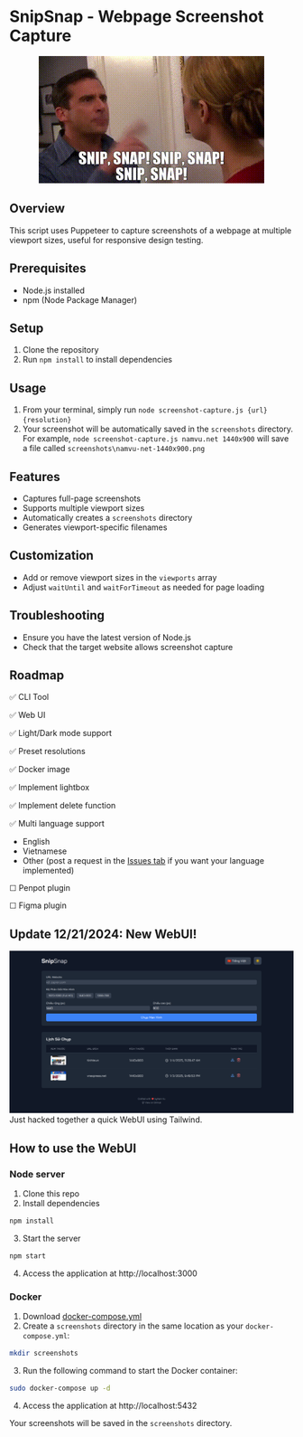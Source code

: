 # SnipSnap - Webpage Screenshot Capture

<p align="center">
  <img src="office_meme.gif" alt="SnipSnap meme">
</p>

## Overview
This script uses Puppeteer to capture screenshots of a webpage at multiple viewport sizes, useful for responsive design testing.

## Prerequisites
- Node.js installed
- npm (Node Package Manager)

## Setup
1. Clone the repository
2. Run `npm install` to install dependencies

## Usage
1. From your terminal, simply run `node screenshot-capture.js {url} {resolution}`
2. Your screenshot will be automatically saved in the `screenshots` directory. For example, `node screenshot-capture.js namvu.net 1440x900` will save a file called `screenshots\namvu-net-1440x900.png`

## Features
- Captures full-page screenshots
- Supports multiple viewport sizes
- Automatically creates a `screenshots` directory
- Generates viewport-specific filenames

## Customization
- Add or remove viewport sizes in the `viewports` array
- Adjust `waitUntil` and `waitForTimeout` as needed for page loading

## Troubleshooting
- Ensure you have the latest version of Node.js
- Check that the target website allows screenshot capture

## Roadmap

✅ CLI Tool

✅ Web UI

✅ Light/Dark mode support

✅ Preset resolutions

✅ Docker image

✅ Implement lightbox

✅ Implement delete function

✅ Multi language support
  - English
  - Vietnamese
  - Other (post a request in the [Issues tab](https://github.com/vnt87/puppeteeer-capture/issues) if you want your language implemented)

☐ Penpot plugin

☐ Figma plugin

## Update 12/21/2024: New WebUI!
![WebUI Screenshot](screenshot.png)
Just hacked together a quick WebUI using Tailwind.

## How to use the WebUI

### Node server
1. Clone this repo
2. Install dependencies
```bash
npm install
```
3. Start the server
```bash
npm start
```
4. Access the application at http://localhost:3000

### Docker
1. Download [docker-compose.yml](https://raw.githubusercontent.com/vnt87/snipsnap/refs/heads/main/docker-compose.yml)
2. Create a `screenshots` directory in the same location as your `docker-compose.yml`:
  ```bash
  mkdir screenshots
  ```
3. Run the following command to start the Docker container:
  ```bash
  sudo docker-compose up -d
  ```
4. Access the application at http://localhost:5432

Your screenshots will be saved in the `screenshots` directory.
